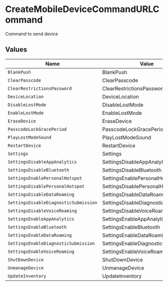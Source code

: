 # CreateMobileDeviceCommandURLCommand

Command to send device


## Values

| Name                                  | Value                                 |
| ------------------------------------- | ------------------------------------- |
| `BlankPush`                           | BlankPush                             |
| `ClearPasscode`                       | ClearPasscode                         |
| `ClearRestrictionsPassword`           | ClearRestrictionsPassword             |
| `DeviceLocation`                      | DeviceLocation                        |
| `DisableLostMode`                     | DisableLostMode                       |
| `EnableLostMode`                      | EnableLostMode                        |
| `EraseDevice`                         | EraseDevice                           |
| `PasscodeLockGracePeriod`             | PasscodeLockGracePeriod               |
| `PlayLostModeSound`                   | PlayLostModeSound                     |
| `RestartDevice`                       | RestartDevice                         |
| `Settings`                            | Settings                              |
| `SettingsDisableAppAnalytics`         | SettingsDisableAppAnalytics           |
| `SettingsDisableBluetooth`            | SettingsDisableBluetooth              |
| `SettingsEnablePersonalHotspot`       | SettingsEnablePersonalHotspot         |
| `SettingsDisablePersonalHotspot`      | SettingsDisablePersonalHotspot        |
| `SettingsDisableDataRoaming`          | SettingsDisableDataRoaming            |
| `SettingsDisableDiagnosticSubmission` | SettingsDisableDiagnosticSubmission   |
| `SettingsDisableVoiceRoaming`         | SettingsDisableVoiceRoaming           |
| `SettingsEnableAppAnalytics`          | SettingsEnableAppAnalytics            |
| `SettingsEnableBluetooth`             | SettingsEnableBluetooth               |
| `SettingsEnableDataRoaming`           | SettingsEnableDataRoaming             |
| `SettingsEnableDiagnosticSubmission`  | SettingsEnableDiagnosticSubmission    |
| `SettingsEnableVoiceRoaming`          | SettingsEnableVoiceRoaming            |
| `ShutDownDevice`                      | ShutDownDevice                        |
| `UnmanageDevice`                      | UnmanageDevice                        |
| `UpdateInventory`                     | UpdateInventory                       |